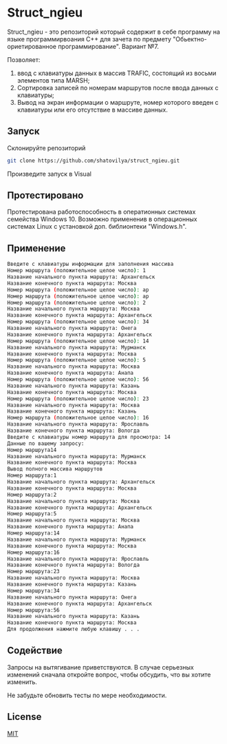 # Struct_ngieu

Struct_ngieu - это репозиторий который содержит в себе программу на языке программирвоания C++ для зачета по предмету "Обьектно-ориетированное программирование".
Вариант №7.

Позволяет: 
1. ввод с клавиатуры данных в массив TRAFIC, состоящий из восьми элементов типа MARSH; 
2. Сортировка записей по номерам маршрутов после ввода данных с клавиатуры;
3. Вывод на экран информации о маршруте, номер которого введен с клавиатуры или его отсутствие в массиве данных.

## Запуск

Склонируйте репозиторий
```bash
git clone https://github.com/shatovilya/struct_ngieu.git
```
Произведите запуск в Visual 
## Протестировано

Протестирована работоспособность в оператионных системах семейства Windows 10.
Возможно примененив в операционных системах Linux с установкой доп. библионтеки "Windows.h".

## Применение

```bash
Введите с клавиатуры информации для заполнения массива
Номер маршрута (положительное целое число): 1
Название начального пункта маршрута: Архангельск
Название конечного пункта маршрута: Москва
Номер маршрута (положительное целое число): ар
Номер маршрута (положительное целое число): ар
Номер маршрута (положительное целое число): 2
Название начального пункта маршрута: Москва
Название конечного пункта маршрута: Архангельск
Номер маршрута (положительное целое число): 34
Название начального пункта маршрута: Онега
Название конечного пункта маршрута: Архангельск
Номер маршрута (положительное целое число): 14
Название начального пункта маршрута: Мурманск
Название конечного пункта маршрута: Москва
Номер маршрута (положительное целое число): 5
Название начального пункта маршрута: Москва
Название конечного пункта маршрута: Анапа
Номер маршрута (положительное целое число): 56
Название начального пункта маршрута: Казань
Название конечного пункта маршрута: Москва
Номер маршрута (положительное целое число): 23
Название начального пункта маршрута: Москва
Название конечного пункта маршрута: Казань
Номер маршрута (положительное целое число): 16
Название начального пункта маршрута: Ярославль
Название конечного пункта маршрута: Вологда
Введите с клавиатуры номер маршрута для просмотра: 14
Данные по вашему запросу:
Номер маршрута14
Название начального пункта маршрута: Мурманск
Название конечного пункта маршрута: Москва
Вывод полного массива маршрутов
Номер маршрута:1
Название начального пункта маршрута: Архангельск
Название конечного пункта маршрута: Москва
Номер маршрута:2
Название начального пункта маршрута: Москва
Название конечного пункта маршрута: Архангельск
Номер маршрута:5
Название начального пункта маршрута: Москва
Название конечного пункта маршрута: Анапа
Номер маршрута:14
Название начального пункта маршрута: Мурманск
Название конечного пункта маршрута: Москва
Номер маршрута:16
Название начального пункта маршрута: Ярославль
Название конечного пункта маршрута: Вологда
Номер маршрута:23
Название начального пункта маршрута: Москва
Название конечного пункта маршрута: Казань
Номер маршрута:34
Название начального пункта маршрута: Онега
Название конечного пункта маршрута: Архангельск
Номер маршрута:56
Название начального пункта маршрута: Казань
Название конечного пункта маршрута: Москва
Для продолжения нажмите любую клавишу . . .
```

## Содействие
Запросы на вытягивание приветствуются. В случае серьезных изменений сначала откройте вопрос, чтобы обсудить, что вы хотите изменить.

Не забудьте обновить тесты по мере необходимости.

## License
[MIT](https://choosealicense.com/licenses/mit/)
